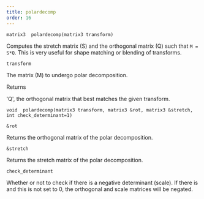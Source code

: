 ```yaml
---
title: polardecomp
order: 16
---
```

`matrix3  polardecomp(matrix3 transform)`

Computes the stretch matrix (S) and the orthogonal matrix (Q) such that `M = S*Q`.
This is very useful for shape matching or blending of transforms.

`transform`

The matrix (M) to undergo polar decomposition.

Returns

'Q', the orthogonal matrix that best matches the given transform.

`void  polardecomp(matrix3 transform, matrix3 &rot, matrix3 &stretch, int check_determinant=1)`

`&rot`

Returns the orthogonal matrix of the polar decomposition.

`&stretch`

Returns the stretch matrix of the polar decomposition.

`check_determinant`

Whether or not to check if there is a negative determinant (scale). If there is and this is not set to 0, the orthogonal and scale matrices will be negated.
